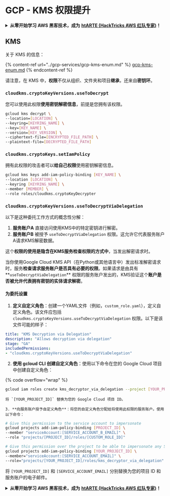 # GCP - KMS 权限提升

<details>

<summary><strong>从零开始学习 AWS 黑客技术，成为</strong> <a href="https://training.hacktricks.xyz/courses/arte"><strong>htARTE (HackTricks AWS 红队专家)</strong></a><strong>！</strong></summary>

支持 HackTricks 的其他方式：

* 如果您希望在 HackTricks 中看到您的**公司广告**或**下载 HackTricks 的 PDF**，请查看[**订阅计划**](https://github.com/sponsors/carlospolop)！
* 获取[**官方 PEASS & HackTricks 商品**](https://peass.creator-spring.com)
* 发现[**PEASS 家族**](https://opensea.io/collection/the-peass-family)，我们独家的[**NFT 集合**](https://opensea.io/collection/the-peass-family)
* **加入** 💬 [**Discord 群组**](https://discord.gg/hRep4RUj7f) 或 [**telegram 群组**](https://t.me/peass) 或在 **Twitter** 🐦 上**关注**我 [**@carlospolopm**](https://twitter.com/carlospolopm)**。**
* **通过向** [**HackTricks**](https://github.com/carlospolop/hacktricks) 和 [**HackTricks Cloud**](https://github.com/carlospolop/hacktricks-cloud) github 仓库提交 PR 来分享您的黑客技巧。

</details>

## KMS

关于 KMS 的信息：

{% content-ref url="../gcp-services/gcp-kms-enum.md" %}
[gcp-kms-enum.md](../gcp-services/gcp-kms-enum.md)
{% endcontent-ref %}

请注意，在 KMS 中，**权限**不仅从组织、文件夹和项目**继承**，还来自**密钥环**。

### `cloudkms.cryptoKeyVersions.useToDecrypt`

您可以使用此权限**使用密钥解密信息**，前提是您拥有该权限。
```bash
gcloud kms decrypt \
--location=[LOCATION] \
--keyring=[KEYRING_NAME] \
--key=[KEY_NAME] \
--version=[KEY_VERSION] \
--ciphertext-file=[ENCRYPTED_FILE_PATH] \
--plaintext-file=[DECRYPTED_FILE_PATH]
```
### `cloudkms.cryptoKeys.setIamPolicy`

拥有此权限的攻击者可以**给自己权限**使用密钥解密信息。
```bash
gcloud kms keys add-iam-policy-binding [KEY_NAME] \
--location [LOCATION] \
--keyring [KEYRING_NAME] \
--member [MEMBER] \
--role roles/cloudkms.cryptoKeyDecrypter
```
### `cloudkms.cryptoKeyVersions.useToDecryptViaDelegation`

以下是这种委托工作方式的概念性分解：

1. **服务账户A** 直接访问使用KMS中的特定密钥进行解密。
2. **服务账户B** 被授予 `useToDecryptViaDelegation` 权限。这允许它代表服务账户A请求KMS解密数据。

这个**权限的使用是隐含在KMS服务检查权限的方式中**，当发出解密请求时。

当你使用Google Cloud KMS API（在Python或其他语言中）发出标准解密请求时，服务**检查请求服务账户是否具有必要的权限**。如果请求是由具有**`useToDecryptViaDelegation`** 权限的服务账户发出的，KMS验证这个**账户是否被允许代表拥有密钥的实体请求解密**。

#### 为委托设置

1. **定义自定义角色**：创建一个YAML文件（例如，`custom_role.yaml`），定义自定义角色。该文件应包括 `cloudkms.cryptoKeyVersions.useToDecryptViaDelegation` 权限。以下是该文件可能的样子：
```yaml
title: "KMS Decryption via Delegation"
description: "Allows decryption via delegation"
stage: "GA"
includedPermissions:
- "cloudkms.cryptoKeyVersions.useToDecryptViaDelegation"
```
2. **使用 gcloud CLI 创建自定义角色**：使用以下命令在您的 Google Cloud 项目中创建自定义角色：

{% code overflow="wrap" %}
```bash
gcloud iam roles create kms_decryptor_via_delegation --project [YOUR_PROJECT_ID] --file custom_role.yaml
```
```plaintext
将 `[YOUR_PROJECT_ID]` 替换为您的 Google Cloud 项目 ID。

3. **向服务账户授予自定义角色**：将您的自定义角色分配给将使用此权限的服务账户。使用以下命令：
```
```bash
# Give this permission to the service account to impersonate
gcloud projects add-iam-policy-binding [PROJECT_ID] \
--member "serviceAccount:[SERVICE_ACCOUNT_B_EMAIL]" \
--role "projects/[PROJECT_ID]/roles/[CUSTOM_ROLE_ID]"

# Give this permission over the project to be able to impersonate any SA
gcloud projects add-iam-policy-binding [YOUR_PROJECT_ID] \
--member="serviceAccount:[SERVICE_ACCOUNT_EMAIL]" \
--role="projects/[YOUR_PROJECT_ID]/roles/kms_decryptor_via_delegation"
```
将 `[YOUR_PROJECT_ID]` 和 `[SERVICE_ACCOUNT_EMAIL]` 分别替换为您的项目 ID 和服务账户的电子邮件。

<details>

<summary><strong>从零开始学习 AWS 黑客技术，成为</strong> <a href="https://training.hacktricks.xyz/courses/arte"><strong>htARTE (HackTricks AWS 红队专家)</strong></a><strong>！</strong></summary>

其他支持 HackTricks 的方式：

* 如果您想在 **HackTricks 中看到您的公司广告** 或 **下载 HackTricks 的 PDF 版本**，请查看 [**订阅计划**](https://github.com/sponsors/carlospolop)！
* 获取 [**官方的 PEASS & HackTricks 商品**](https://peass.creator-spring.com)
* 发现 [**PEASS 家族**](https://opensea.io/collection/the-peass-family)，我们独家的 [**NFT 集合**](https://opensea.io/collection/the-peass-family)
* **加入** 💬 [**Discord 群组**](https://discord.gg/hRep4RUj7f) 或 [**telegram 群组**](https://t.me/peass) 或在 **Twitter** 🐦 上 **关注** 我 [**@carlospolopm**](https://twitter.com/carlospolopm)**。**
* **通过向** [**HackTricks**](https://github.com/carlospolop/hacktricks) 和 [**HackTricks Cloud**](https://github.com/carlospolop/hacktricks-cloud) github 仓库提交 PR 来分享您的黑客技巧。

</details>
